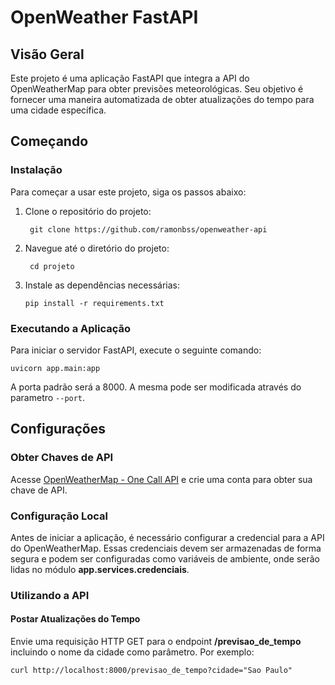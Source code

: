 # OpenWeather FastAPI

## Visão Geral

Este projeto é uma aplicação FastAPI que integra a API do OpenWeatherMap para obter previsões meteorológicas. Seu objetivo  é fornecer uma maneira automatizada de obter atualizações do tempo para uma cidade específica.

## Começando

### Instalação

Para começar a usar este projeto, siga os passos abaixo:

1. Clone o repositório do projeto:
   ```
    git clone https://github.com/ramonbss/openweather-api
    ```
1. Navegue até o diretório do projeto:
   ```
    cd projeto
    ```
1. Instale as dependências necessárias:
    ```
    pip install -r requirements.txt
    ```

### Executando a Aplicação
Para iniciar o servidor FastAPI, execute o seguinte comando:
   ```
   uvicorn app.main:app
   ```

A porta padrão será a 8000. A mesma pode ser modificada através do parametro `--port`.

## Configurações

### Obter Chaves de API
Acesse [OpenWeatherMap - One Call API](https://openweathermap.org/api/one-call-3)
 e crie uma conta para obter sua chave de API.

### Configuração Local
Antes de iniciar a aplicação, é necessário configurar a credencial para a API do OpenWeatherMap. Essas credenciais devem ser armazenadas de forma segura e podem ser configuradas como variáveis de ambiente, onde serão lidas no módulo **app.services.credenciais**.


### Utilizando a API
#### Postar Atualizações do Tempo
Envie uma requisição HTTP GET para o endpoint **/previsao_de_tempo** incluindo o nome da cidade como parâmetro. Por exemplo:
```
curl http://localhost:8000/previsao_de_tempo?cidade="Sao Paulo"
```
